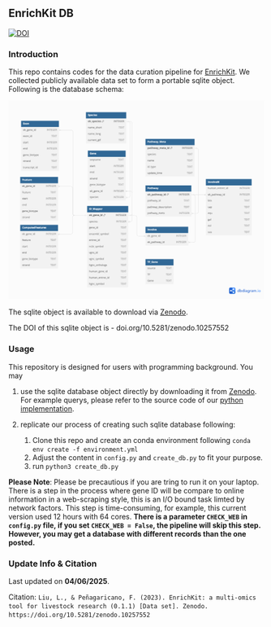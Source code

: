 ## EnrichKit DB

[![DOI](https://zenodo.org/badge/DOI/10.5281/zenodo.10257552.svg)](https://doi.org/10.5281/zenodo.10257552)

### Introduction

This repo contains codes for the data curation pipeline for [EnrichKit](https://github.com/liulihe954/EnrichKitWeb). We collected publicly available data set to form a portable sqlite object. Following is the database schema:

![Database Schema](_image/EnrichKitDB_diagram.png)

The sqlite object is available to download via [Zenodo](https://doi.org/10.5281/zenodo.10257552).

The DOI of this sqlite object is - doi.org/10.5281/zenodo.10257552

### Usage

This repository is designed for users with programming background. You may   
1. use the sqlite database object directly by downloading it from [Zenodo](https://doi.org/10.5281/zenodo.10257552). For example querys, please refer to the source code of our [python implementation](https://github.com/liulihe954/EnrichKitPy).


2. replicate our process of creating such sqlite database following:    
    1. Clone this repo and create an conda environment following `conda env create -f environment.yml`
    2. Adjust the content in `config.py` and `create_db.py` to fit your purpose.
    3. run `python3 create_db.py`

**Please Note**:
Please be precautious if you are tring to run it on your laptop. There is a step in the process where gene ID will be compare to online information in a web-scraping style, this is an I/O bound task limted by network factors. This step is time-consuming, for example, this current version used 12 hours with 64 cores. **There is a parameter `CHECK_WEB` in `config.py` file, if you set `CHECK_WEB = False`, the pipeline will skip this step. However, you may get a database with different records than the one posted.**

### Update Info & Citation

Last updated on **04/06/2025**.

Citation: `Liu, L., & Peñagaricano, F. (2023). EnrichKit: a multi-omics tool for livestock research (0.1.1) [Data set]. Zenodo. https://doi.org/10.5281/zenodo.10257552`
